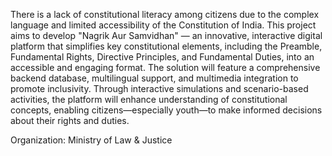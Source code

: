 There is a lack of constitutional literacy among citizens due to the complex language and limited accessibility of the Constitution of India. This project aims to develop "Nagrik Aur Samvidhan" — an innovative, interactive digital platform that simplifies key constitutional elements, including the Preamble, Fundamental Rights, Directive Principles, and Fundamental Duties, into an accessible and engaging format. The solution will feature a comprehensive backend database, multilingual support, and multimedia integration to promote inclusivity. Through interactive simulations and scenario-based activities, the platform will enhance understanding of constitutional concepts, enabling citizens—especially youth—to make informed decisions about their rights and duties.


Organization: Ministry of Law & Justice


